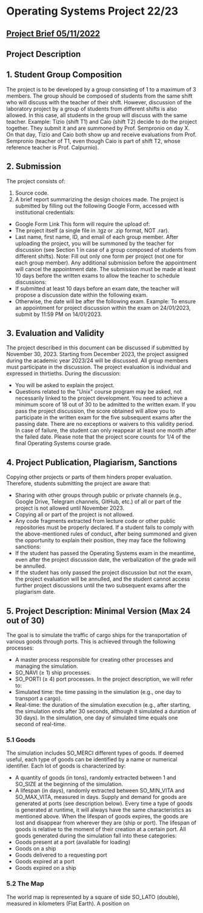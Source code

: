 # Operating Systems Project 22/23

## [Project Brief 05/11/2022](https://informatica.i-learn.unito.it/enrol/index.php?id=2548)

## Project Description

## 1. Student Group Composition
The project is to be developed by a group consisting of 1 to a maximum of 3 members. The group should be composed of students from the same shift who will discuss with the teacher of their shift. However, discussion of the laboratory project by a group of students from different shifts is also allowed. In this case, all students in the group will discuss with the same teacher. Example: Tizio (shift T1) and Caio (shift T2) decide to do the project together. They submit it and are summoned by Prof. Sempronio on day X. On that day, Tizio and Caio both show up and receive evaluations from Prof. Sempronio (teacher of T1, even though Caio is part of shift T2, whose reference teacher is Prof. Calpurnio).

## 2. Submission
The project consists of:
1. Source code.
2. A brief report summarizing the design choices made.
The project is submitted by filling out the following Google Form, accessed with institutional credentials:
- Google Form Link
This form will require the upload of:
- The project itself (a single file in .tgz or .zip format, NOT .rar).
- Last name, first name, ID, and email of each group member.
After uploading the project, you will be summoned by the teacher for discussion (see Section 1 in case of a group composed of students from different shifts). Note: Fill out only one form per project (not one for each group member). Any additional submission before the appointment will cancel the appointment date.
The submission must be made at least 10 days before the written exams to allow the teacher to schedule discussions:
- If submitted at least 10 days before an exam date, the teacher will propose a discussion date within the following exam.
- Otherwise, the date will be after the following exam.
Example: To ensure an appointment for project discussion within the exam on 24/01/2023, submit by 11:59 PM on 14/01/2023.

## 3. Evaluation and Validity
The project described in this document can be discussed if submitted by November 30, 2023. Starting from December 2023, the project assigned during the academic year 2023/24 will be discussed.
All group members must participate in the discussion. The project evaluation is individual and expressed in thirtieths. During the discussion:
- You will be asked to explain the project.
- Questions related to the "Unix" course program may be asked, not necessarily linked to the project development.
You need to achieve a minimum score of 18 out of 30 to be admitted to the written exam. If you pass the project discussion, the score obtained will allow you to participate in the written exam for the five subsequent exams after the passing date. There are no exceptions or waivers to this validity period.
In case of failure, the student can only reappear at least one month after the failed date.
Please note that the project score counts for 1/4 of the final Operating Systems course grade.

## 4. Project Publication, Plagiarism, Sanctions
Copying other projects or parts of them hinders proper evaluation. Therefore, students submitting the project are aware that:
- Sharing with other groups through public or private channels (e.g., Google Drive, Telegram channels, GitHub, etc.) of all or part of the project is not allowed until November 2023.
- Copying all or part of the project is not allowed.
- Any code fragments extracted from lecture code or other public repositories must be properly declared.
If a student fails to comply with the above-mentioned rules of conduct, after being summoned and given the opportunity to explain their position, they may face the following sanctions:
- If the student has passed the Operating Systems exam in the meantime, even after the project discussion date, the verbalization of the grade will be annulled.
- If the student has only passed the project discussion but not the exam, the project evaluation will be annulled, and the student cannot access further project discussions until the two subsequent exams after the plagiarism date.

## 5. Project Description: Minimal Version (Max 24 out of 30)
The goal is to simulate the traffic of cargo ships for the transportation of various goods through ports. This is achieved through the following processes:
- A master process responsible for creating other processes and managing the simulation.
- SO_NAVI (≥ 1) ship processes.
- SO_PORTI (≥ 4) port processes.
In the project description, we will refer to:
- Simulated time: the time passing in the simulation (e.g., one day to transport a cargo).
- Real-time: the duration of the simulation execution (e.g., after starting, the simulation ends after 30 seconds, although it simulated a duration of 30 days).
In the simulation, one day of simulated time equals one second of real-time.

### 5.1 Goods
The simulation includes SO_MERCI different types of goods. If deemed useful, each type of goods can be identified by a name or numerical identifier. Each lot of goods is characterized by:
- A quantity of goods (in tons), randomly extracted between 1 and SO_SIZE at the beginning of the simulation.
- A lifespan (in days), randomly extracted between SO_MIN_VITA and SO_MAX_VITA, measured in days.
Supply and demand for goods are generated at ports (see description below). Every time a type of goods is generated at runtime, it will always have the same characteristics as mentioned above.
When the lifespan of goods expires, the goods are lost and disappear from wherever they are (ship or port). The lifespan of goods is relative to the moment of their creation at a certain port.
All goods generated during the simulation fall into these categories:
- Goods present at a port (available for loading)
- Goods on a ship
- Goods delivered to a requesting port
- Goods expired at a port
- Goods expired on a ship

### 5.2 The Map
The world map is represented by a square of side SO_LATO (double), measured in kilometers (Flat Earth). A position on

